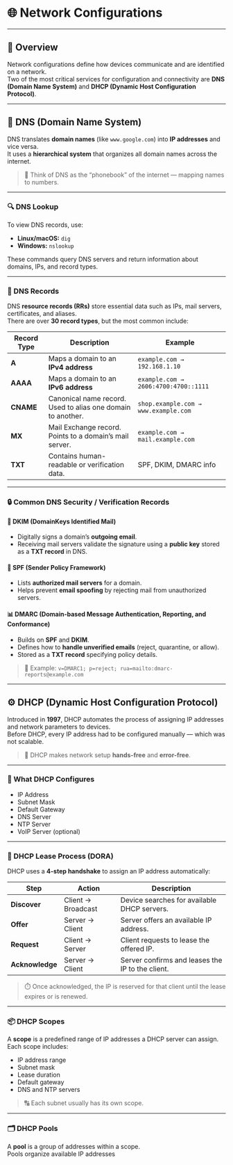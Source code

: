 # 🌐 Network Configurations

---

## 🔹 Overview

Network configurations define how devices communicate and are identified on a network.  
Two of the most critical services for configuration and connectivity are **DNS (Domain Name System)** and **DHCP (Dynamic Host Configuration Protocol)**.

---

## 🧭 DNS (Domain Name System)

DNS translates **domain names** (like `www.google.com`) into **IP addresses** and vice versa.  
It uses a **hierarchical system** that organizes all domain names across the internet.

> 🧠 Think of DNS as the “phonebook” of the internet — mapping names to numbers.

---

### 🔍 DNS Lookup

To view DNS records, use:

- **Linux/macOS:** `dig`
- **Windows:** `nslookup`

These commands query DNS servers and return information about domains, IPs, and record types.

---

### 📘 DNS Records

DNS **resource records (RRs)** store essential data such as IPs, mail servers, certificates, and aliases.  
There are over **30 record types**, but the most common include:

| Record Type | Description | Example |
|--------------|--------------|----------|
| **A** | Maps a domain to an **IPv4 address** | `example.com → 192.168.1.10` |
| **AAAA** | Maps a domain to an **IPv6 address** | `example.com → 2606:4700:4700::1111` |
| **CNAME** | Canonical name record. Used to alias one domain to another. | `shop.example.com → www.example.com` |
| **MX** | Mail Exchange record. Points to a domain’s mail server. | `example.com → mail.example.com` |
| **TXT** | Contains human-readable or verification data. | SPF, DKIM, DMARC info |

---

### 🔒 Common DNS Security / Verification Records

#### 🧩 DKIM (DomainKeys Identified Mail)
- Digitally signs a domain’s **outgoing email**.
- Receiving mail servers validate the signature using a **public key** stored as a **TXT record** in DNS.

#### 🧾 SPF (Sender Policy Framework)
- Lists **authorized mail servers** for a domain.
- Helps prevent **email spoofing** by rejecting mail from unauthorized servers.

#### 📊 DMARC (Domain-based Message Authentication, Reporting, and Conformance)
- Builds on **SPF** and **DKIM**.
- Defines how to **handle unverified emails** (reject, quarantine, or allow).
- Stored as a **TXT record** specifying policy details.

> 🔐 Example: `v=DMARC1; p=reject; rua=mailto:dmarc-reports@example.com`

---

## ⚙️ DHCP (Dynamic Host Configuration Protocol)

Introduced in **1997**, DHCP automates the process of assigning IP addresses and network parameters to devices.  
Before DHCP, every IP address had to be configured manually — which was not scalable.

> 📡 DHCP makes network setup **hands-free** and **error-free**.

---

### 🧩 What DHCP Configures

- IP Address  
- Subnet Mask  
- Default Gateway  
- DNS Server  
- NTP Server  
- VoIP Server (optional)

---

### 🔁 DHCP Lease Process (DORA)

DHCP uses a **4-step handshake** to assign an IP address automatically:

| Step | Action | Description |
|------|---------|-------------|
| **Discover** | Client → Broadcast | Device searches for available DHCP servers. |
| **Offer** | Server → Client | Server offers an available IP address. |
| **Request** | Client → Server | Client requests to lease the offered IP. |
| **Acknowledge** | Server → Client | Server confirms and leases the IP to the client. |

> ⏱️ Once acknowledged, the IP is reserved for that client until the lease expires or is renewed.

---

### 📦 DHCP Scopes

A **scope** is a predefined range of IP addresses a DHCP server can assign.  
Each scope includes:

- IP address range  
- Subnet mask  
- Lease duration  
- Default gateway  
- DNS and NTP servers  

> 🔠 Each subnet usually has its own scope.

---

### 🗂️ DHCP Pools

A **pool** is a group of addresses within a scope.  
Pools organize available IP addresses
